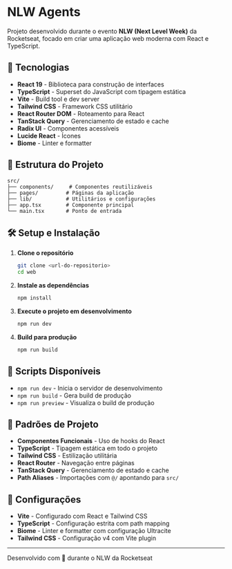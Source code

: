 # NLW Agents

Projeto desenvolvido durante o evento **NLW (Next Level Week)** da Rocketseat, focado em criar uma aplicação web moderna com React e TypeScript.

## 🚀 Tecnologias

- **React 19** - Biblioteca para construção de interfaces
- **TypeScript** - Superset do JavaScript com tipagem estática
- **Vite** - Build tool e dev server
- **Tailwind CSS** - Framework CSS utilitário
- **React Router DOM** - Roteamento para React
- **TanStack Query** - Gerenciamento de estado e cache
- **Radix UI** - Componentes acessíveis
- **Lucide React** - Ícones
- **Biome** - Linter e formatter

## 📁 Estrutura do Projeto

```
src/
├── components/     # Componentes reutilizáveis
├── pages/         # Páginas da aplicação
├── lib/           # Utilitários e configurações
├── app.tsx        # Componente principal
└── main.tsx       # Ponto de entrada
```

## 🛠️ Setup e Instalação

1. **Clone o repositório**

   ```bash
   git clone <url-do-repositorio>
   cd web
   ```

2. **Instale as dependências**

   ```bash
   npm install
   ```

3. **Execute o projeto em desenvolvimento**

   ```bash
   npm run dev
   ```

4. **Build para produção**
   ```bash
   npm run build
   ```

## 📝 Scripts Disponíveis

- `npm run dev` - Inicia o servidor de desenvolvimento
- `npm run build` - Gera build de produção
- `npm run preview` - Visualiza o build de produção

## 🎨 Padrões de Projeto

- **Componentes Funcionais** - Uso de hooks do React
- **TypeScript** - Tipagem estática em todo o projeto
- **Tailwind CSS** - Estilização utilitária
- **React Router** - Navegação entre páginas
- **TanStack Query** - Gerenciamento de estado e cache
- **Path Aliases** - Importações com `@/` apontando para `src/`

## 🔧 Configurações

- **Vite** - Configurado com React e Tailwind CSS
- **TypeScript** - Configuração estrita com path mapping
- **Biome** - Linter e formatter com configuração Ultracite
- **Tailwind CSS** - Configuração v4 com Vite plugin

---

Desenvolvido com 💜 durante o NLW da Rocketseat
